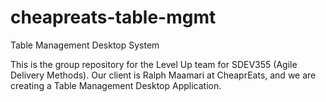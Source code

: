 # cheapreats-table-mgmt
Table Management Desktop System

This is the group repository for the Level Up team for SDEV355 (Agile Delivery Methods). Our client is Ralph Maamari at CheaprEats, and we are creating a Table Management Desktop Application. 

